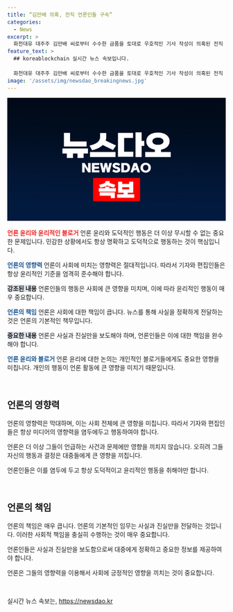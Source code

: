 ```yaml
---
title: “김만배 의혹, 전직 언론인들 구속”
categories:
  - News
excerpt: >
  화천대유 대주주 김만배 씨로부터 수수한 금품을 토대로 우호적인 기사 작성이 의혹된 전직 언론인 간부 2명에 대한 구속영장심사가 열렸습니다. 이들은 대장동 사업과 관련한 부정한 청탁을 받은 혐의로 조사를 받고 있으며, 구속 여부는 오늘 밤 결정될 전망입니다. 해당 언론인들은 각각 8억 9천만 원과 2억 100만 원의 금품을 받았으며, 검찰은 김 씨로부터 부정한 청탁을 받았다고 의심하고 있습니다. 해당 인물들에 대한 구속 여부는 이른바 오늘 오후 결정될 예정이며, 관련된 사건은 계속해서 관심을 끌고 있습니다.
feature_text: >
  ## koreablockchain 실시간 뉴스 속보입니다.

  화천대유 대주주 김만배 씨로부터 수수한 금품을 토대로 우호적인 기사 작성이 의혹된 전직 언론인 간부 2명에 대한 구속영장심사가 열렸습니다. 이들은 대장동 사업과 관련한 부정한 청탁을 받은 혐의로 조사를 받고 있으며, 구속 여부는 오늘 밤 결정될 전망입니다. 해당 언론인들은 각각 8억 9천만 원과 2억 100만 원의 금품을 받았으며, 검찰은 김 씨로부터 부정한 청탁을 받았다고 의심하고 있습니다. 해당 인물들에 대한 구속 여부는 이른바 오늘 오후 결정될 예정이며, 관련된 사건은 계속해서 관심을 끌고 있습니다.
image: '/assets/img/newsdao_breakingnews.jpg'
---
```


<p><img src="/assets/img/newsdao_breakingnews.jpg" alt="koreablockchain 속보" /></p>

<p><b><span style="color: #ee2323;">언론 윤리와 윤리적인 블로거</span></b>
언론 윤리와 도덕적인 행동은 더 이상 무시할 수 없는 중요한 문제입니다. 민감한 상황에서도 항상 명확하고 도덕적으로 행동하는 것이 핵심입니다.</p>

<p><b><span style="color: #1a5490;">언론의 영향력</span></b>
언론이 사회에 미치는 영향력은 절대적입니다. 따라서 기자와 편집인들은 항상 윤리적인 기준을 엄격히 준수해야 합니다.</p>

<p><b><span style="background-color: #21538527;">강조된 내용</span></b>
언론인들의 행동은 사회에 큰 영향을 미치며, 이에 따라 윤리적인 행동이 매우 중요합니다.</p>

<p><b><span style="color: #1a5490;">언론의 책임</span></b>
언론은 사회에 대한 책임이 큽니다. 뉴스를 통해 사실을 정확하게 전달하는 것은 언론의 기본적인 책무입니다. </p>

<p><b><span style="background-color: #21538527;">중요한 내용</span></b>
언론은 사실과 진실만을 보도해야 하며, 언론인들은 이에 대한 책임을 완수해야 합니다.</p>

<p><b><span style="color: #1a5490;">언론 윤리와 블로거</span></b>
언론 윤리에 대한 논의는 개인적인 블로거들에게도 중요한 영향을 미칩니다. 개인의 행동이 언론 활동에 큰 영향을 미치기 때문입니다.</p>

<p data-ke-size="size16">&nbsp;</p>

<h2 data-ke-size="size26">언론의 영향력</h2>

<p>언론의 영향력은 막대하며, 이는 사회 전체에 큰 영향을 미칩니다. 따라서 기자와 편집인들은 항상 미디어의 영향력을 염두에두고 행동하여야 합니다. </p>

<p>언론은 더 이상 그들이 언급하는 사건과 문제에만 영향을 끼치지 않습니다. 오히려 그들 자신의 행동과 결정은 대중들에게 큰 영향을 끼칩니다. </p>

<p>언론인들은 이를 염두에 두고 항상 도덕적이고 윤리적인 행동을 취해야만 합니다. </p>

<p data-ke-size="size16">&nbsp;</p>

<h2 data-ke-size="size26">언론의 책임</h2>

<p>언론의 책임은 매우 큽니다. 언론의 기본적인 임무는 사실과 진실만을 전달하는 것입니다. 이러한 사회적 책임을 충실히 수행하는 것이 매우 중요합니다. </p>

<p>언론인들은 사실과 진실만을 보도함으로써 대중에게 정확하고 중요한 정보를 제공하여야 합니다. </p>

<p>언론은 그들의 영향력을 이용해서 사회에 긍정적인 영향을 끼치는 것이 중요합니다.</p>

<p data-ke-size="size16">&nbsp;</p>
실시간 뉴스 속보는, <a href="https://newsdao.kr" rel="dofollow">https://newsdao.kr</a>


